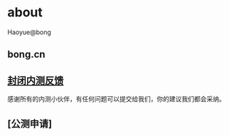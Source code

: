 # about
Haoyue@bong
## bong.cn
## [封闭内测反馈](http://www.mikecrm.com/f.php?t=9Wef5c)
感谢所有的内测小伙伴，有任何问题可以提交给我们，你的建议我们都会采纳。
## [公测申请]

